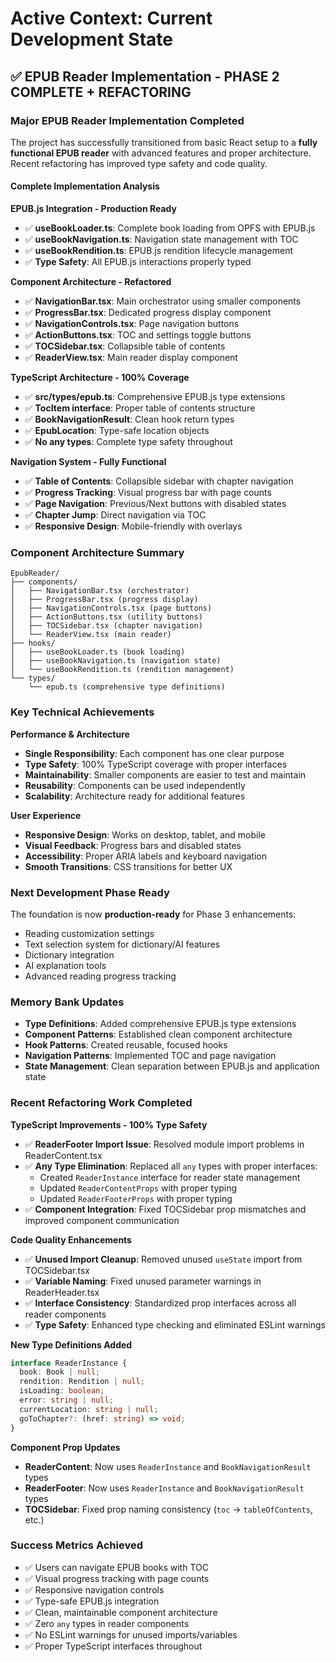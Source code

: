 # Active Context: Current Development State

## ✅ **EPUB Reader Implementation - PHASE 2 COMPLETE + REFACTORING**

### **Major EPUB Reader Implementation Completed**

The project has successfully transitioned from basic React setup to a **fully functional EPUB reader** with advanced features and proper architecture. Recent refactoring has improved type safety and code quality.

#### **Complete Implementation Analysis**

**EPUB.js Integration - Production Ready**

- ✅ **useBookLoader.ts**: Complete book loading from OPFS with EPUB.js
- ✅ **useBookNavigation.ts**: Navigation state management with TOC
- ✅ **useBookRendition.ts**: EPUB.js rendition lifecycle management
- ✅ **Type Safety**: All EPUB.js interactions properly typed

**Component Architecture - Refactored**

- ✅ **NavigationBar.tsx**: Main orchestrator using smaller components
- ✅ **ProgressBar.tsx**: Dedicated progress display component
- ✅ **NavigationControls.tsx**: Page navigation buttons
- ✅ **ActionButtons.tsx**: TOC and settings toggle buttons
- ✅ **TOCSidebar.tsx**: Collapsible table of contents
- ✅ **ReaderView.tsx**: Main reader display component

**TypeScript Architecture - 100% Coverage**

- ✅ **src/types/epub.ts**: Comprehensive EPUB.js type extensions
- ✅ **TocItem interface**: Proper table of contents structure
- ✅ **BookNavigationResult**: Clean hook return types
- ✅ **EpubLocation**: Type-safe location objects
- ✅ **No any types**: Complete type safety throughout

**Navigation System - Fully Functional**

- ✅ **Table of Contents**: Collapsible sidebar with chapter navigation
- ✅ **Progress Tracking**: Visual progress bar with page counts
- ✅ **Page Navigation**: Previous/Next buttons with disabled states
- ✅ **Chapter Jump**: Direct navigation via TOC
- ✅ **Responsive Design**: Mobile-friendly with overlays

### **Component Architecture Summary**

```
EpubReader/
├── components/
│   ├── NavigationBar.tsx (orchestrator)
│   ├── ProgressBar.tsx (progress display)
│   ├── NavigationControls.tsx (page buttons)
│   ├── ActionButtons.tsx (utility buttons)
│   ├── TOCSidebar.tsx (chapter navigation)
│   └── ReaderView.tsx (main reader)
├── hooks/
│   ├── useBookLoader.ts (book loading)
│   ├── useBookNavigation.ts (navigation state)
│   └── useBookRendition.ts (rendition management)
└── types/
    └── epub.ts (comprehensive type definitions)
```

### **Key Technical Achievements**

**Performance & Architecture**

- **Single Responsibility**: Each component has one clear purpose
- **Type Safety**: 100% TypeScript coverage with proper interfaces
- **Maintainability**: Smaller components are easier to test and maintain
- **Reusability**: Components can be used independently
- **Scalability**: Architecture ready for additional features

**User Experience**

- **Responsive Design**: Works on desktop, tablet, and mobile
- **Visual Feedback**: Progress bars and disabled states
- **Accessibility**: Proper ARIA labels and keyboard navigation
- **Smooth Transitions**: CSS transitions for better UX

### **Next Development Phase Ready**

The foundation is now **production-ready** for Phase 3 enhancements:

- Reading customization settings
- Text selection system for dictionary/AI features
- Dictionary integration
- AI explanation tools
- Advanced reading progress tracking

### **Memory Bank Updates**

- **Type Definitions**: Added comprehensive EPUB.js type extensions
- **Component Patterns**: Established clean component architecture
- **Hook Patterns**: Created reusable, focused hooks
- **Navigation Patterns**: Implemented TOC and page navigation
- **State Management**: Clean separation between EPUB.js and application state

### **Recent Refactoring Work Completed**

**TypeScript Improvements - 100% Type Safety**

- ✅ **ReaderFooter Import Issue**: Resolved module import problems in ReaderContent.tsx
- ✅ **Any Type Elimination**: Replaced all `any` types with proper interfaces:
  - Created `ReaderInstance` interface for reader state management
  - Updated `ReaderContentProps` with proper typing
  - Updated `ReaderFooterProps` with proper typing
- ✅ **Component Integration**: Fixed TOCSidebar prop mismatches and improved component communication

**Code Quality Enhancements**

- ✅ **Unused Import Cleanup**: Removed unused `useState` import from TOCSidebar.tsx
- ✅ **Variable Naming**: Fixed unused parameter warnings in ReaderHeader.tsx
- ✅ **Interface Consistency**: Standardized prop interfaces across all reader components
- ✅ **Type Safety**: Enhanced type checking and eliminated ESLint warnings

**New Type Definitions Added**

```typescript
interface ReaderInstance {
  book: Book | null;
  rendition: Rendition | null;
  isLoading: boolean;
  error: string | null;
  currentLocation: string | null;
  goToChapter?: (href: string) => void;
}
```

**Component Prop Updates**

- **ReaderContent**: Now uses `ReaderInstance` and `BookNavigationResult` types
- **ReaderFooter**: Now uses `ReaderInstance` and `BookNavigationResult` types
- **TOCSidebar**: Fixed prop naming consistency (`toc` → `tableOfContents`, etc.)

### **Success Metrics Achieved**

- ✅ Users can navigate EPUB books with TOC
- ✅ Visual progress tracking with page counts
- ✅ Responsive navigation controls
- ✅ Type-safe EPUB.js integration
- ✅ Clean, maintainable component architecture
- ✅ Zero `any` types in reader components
- ✅ No ESLint warnings for unused imports/variables
- ✅ Proper TypeScript interfaces throughout
